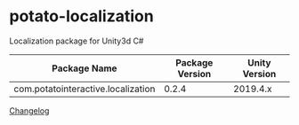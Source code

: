 # potato-localization
Localization package for Unity3d C#

| Package Name | Package Version | Unity Version |
|-----|-----|-----|
| com.potatointeractive.localization | 0.2.4 | 2019.4.x |

[Changelog](CHANGELOG.md)